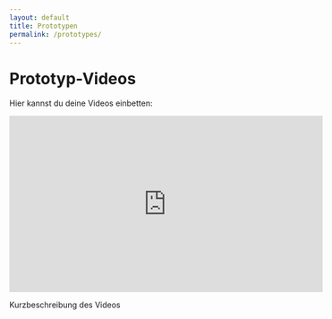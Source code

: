 ```yaml
---
layout: default
title: Prototypen
permalink: /prototypes/
---
```



# Prototyp-Videos


Hier kannst du deine Videos einbetten:


<div class="video-grid">
<iframe width="560" height="315" src="https://www.youtube.com/embed/VIDEO_ID" frameborder="0" allowfullscreen></iframe>
<p>Kurzbeschreibung des Videos</p>
</div>
